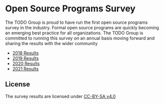 # Open Source Programs Survey

The TODO Group is proud to have run the first open source programs survey in the industry. Formal open source programs are quickly becoming an emerging best practice for all organizations. The TODO Group is committed to running this survey on an annual basis moving forward and sharing the results with the wider community

* [2018 Results](https://github.com/todogroup/survey/tree/master/2018)
* [2019 Results](https://github.com/todogroup/survey/tree/master/2019)
* [2020 Results](https://github.com/todogroup/survey/tree/master/2020)
* [2021 Results](https://github.com/todogroup/survey/tree/master/2021)


## License

The survey results are licensed under [CC-BY-SA v4.0](https://creativecommons.org/licenses/by-sa/4.0/)
